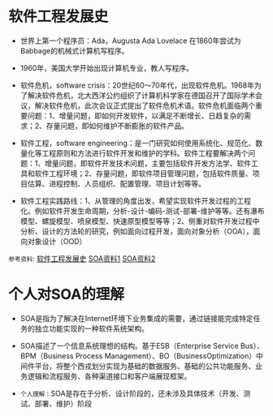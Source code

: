 # 软件工程发展史
* 世界上第一个程序员：Ada，Augusta Ada Lovelace 在1860年尝试为Babbage的机械式计算机写程序。
* 1960年，美国大学开始出现计算机专业，教人写程序。
* 软件危机，software crisis：20世纪60～70年代，出现软件危机。1968年为了解决软件危机，北大西洋公约组织了计算机科学家在德国召开了国际学术会议，解决软件危机，此次会议正式提出了软件危机术语。软件危机面临两个重要问题：1、增量问题，即如何开发软件，以满足不断增长、日趋复杂的需求；2、存量问题，即如何维护不断膨胀的软件产品。
* 软件工程，software engineering：是一门研究如何使用系统化、规范化、数量化等工程原则和方法进行软件开发和维护的学科。软件工程要解决两个问题：1、增量问题，即软件开发技术问题，主要包括软件开发方法学、软件工具和软件工程环境；2、存量问题，即软件项目管理问题，包括软件质量、项目估算、进程控制、人员组织、配置管理、项目计划等等。

* 软件工程实践路线：1、从管理的角度出发，希望实现软件开发过程的工程化。例如软件开发生命周期，分析-设计-编码-测试-部署-维护等等。还有瀑布模型、螺旋模型、喷泉模型、快速原型模型等等；2、侧重对软件开发过程中分析、设计的方法轮的研究，例如面向过程开发，面向对象分析（OOA），面向对象设计（OOD）

`参考资料`:
[软件工程发展史](https://blog.csdn.net/cyz1980/article/details/1248353)
[SOA资料1](https://zlushangnwpu.iteye.com/blog/719881)
[SOA资料2](https://www.oracle.com/technetwork/articles/javase/soa-142870.html)

# 个人对SOA的理解
* SOA是指为了解决在Internet环境下业务集成的需要，通过链接能完成特定任务的独立功能实现的一种软件系统架构。
* SOA描述了一个信息系统理想的结构。基于ESB（Enterprise Service Bus）、BPM（Business Process Management）、BO（BusinessOptimization）中间件平台，将整个西戎划分实现为基础的数据服务、基础的公共功能服务、业务逻辑和流程服务、各种渠道接口和客户端展现框架。

* `个人理解：`SOA是存在于分析、设计阶段的，还未涉及具体技术（开发、测试、部署、维护）阶段